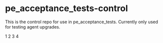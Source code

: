 # pe_acceptance_tests-control

This is the control repo for use in pe_acceptance_tests. Currently only used for testing agent upgrades.

1
2
3
4
